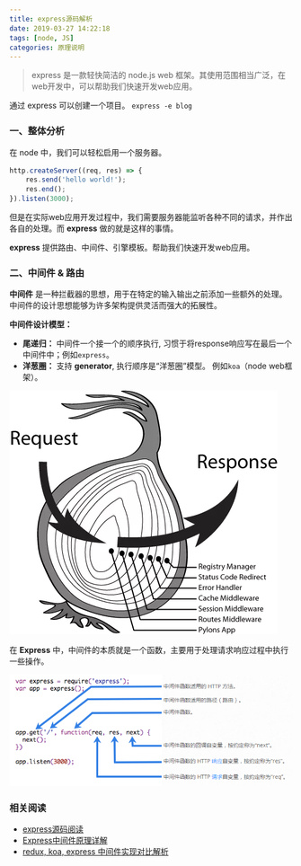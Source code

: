 ```yaml
---
title: express源码解析
date: 2019-03-27 14:22:18
tags: [node, JS]
categories: 原理说明
---
```


> express 是一款轻快简洁的 node.js web 框架。其使用范围相当广泛，在web开发中，可以帮助我们快速开发web应用。

通过 express 可以创建一个项目。 `express -e blog`

### 一、整体分析

在 node 中，我们可以轻松启用一个服务器。

```javascript
http.createServer((req, res) => {
    res.send('hello world!');
    res.end();
}).listen(3000);
```

但是在实际web应用开发过程中，我们需要服务器能监听各种不同的请求，并作出各自的处理。而 **express** 做的就是这样的事情。

**express** 提供路由、中间件、引擎模板。帮助我们快速开发web应用。

### 二、中间件 & 路由

**中间件** 是一种拦截器的思想，用于在特定的输入输出之前添加一些额外的处理。中间件的设计思想能够为许多架构提供灵活而强大的拓展性。

**中间件设计模型：**

- **尾递归：** 中间件一个接一个的顺序执行, 习惯于将response响应写在最后一个中间件中；例如`express`。
- **洋葱圈：** 支持 **generator**, 执行顺序是“洋葱圈”模型。 例如`koa`（node web框架）。

![](/images/洋葱圈.png)

在 **Express** 中，中间件的本质就是一个函数，主要用于处理请求响应过程中执行一些操作。

![](/images/express中间件.png)

### 相关阅读

- [express源码阅读](https://juejin.im/post/59c0ef425188257e934966ad)
- [Express中间件原理详解](https://juejin.im/post/5aa345116fb9a028e52d7217)
- [redux, koa, express 中间件实现对比解析](https://juejin.im/post/5b9a23a45188255c9c751b07)